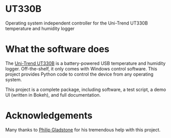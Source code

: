 # UT330B
Operating system independent controller for the Uni-Trend UT330B temperature and humidity logger

What the software does
======================

The [Uni-Trend UT330B](http://www.uni-trend.com/en/product/2014_0829_960.html>) is a battery-powered USB temperature and humidity logger. Off-the-shelf, it only comes with Windows control software. This project provides Python code to control the device from any operating system.

This project is a complete package, including software, a test script, a demo UI (written in Bokeh), and full documentation. 

Acknowledgements
================

Many thanks to [Philip Gladstone](https://github.com/pjsg) for his tremendous help with this project.

